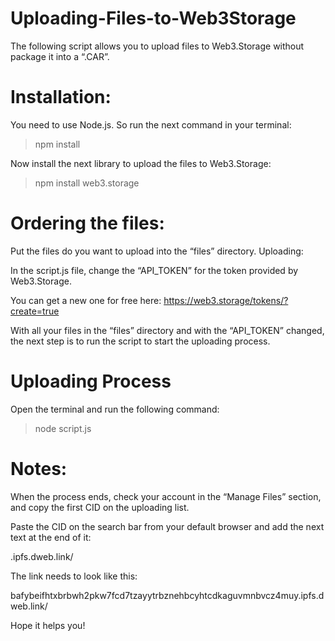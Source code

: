 # Uploading-Files-to-Web3Storage
The following script allows you to upload files to Web3.Storage without package it into a “.CAR”. 

# Installation: 

You need to use Node.js. So run the next command in your terminal:

>npm install

Now install the next library to upload the files to Web3.Storage: 

>npm install web3.storage 

# Ordering the files: 

Put the files do you want to upload into the “files” directory. 
Uploading: 

In the script.js file, change the “API_TOKEN” for the token provided by Web3.Storage. 

You can get a new one for free here: https://web3.storage/tokens/?create=true

With all your files in the “files” directory and with the “API_TOKEN” changed, the next step is to run the script to start the uploading process. 

# Uploading Process

Open the terminal and run the following command: 

>node script.js

# Notes:
When the process ends, check your account in the “Manage Files” section, and copy the first CID on the uploading list. 

Paste the CID on the search bar from your default browser and add the next text at the end of it: 

.ipfs.dweb.link/

The link needs to look like this: 

bafybeifhtxbrbwh2pkw7fcd7tzayytrbznehbcyhtcdkaguvmnbvcz4muy.ipfs.dweb.link/


Hope it helps you!

